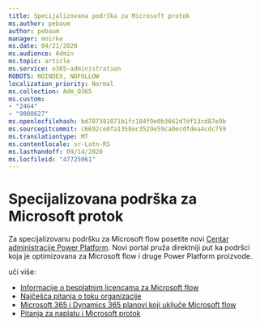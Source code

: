 ```yaml
---
title: Specijalizovana podrška za Microsoft protok
ms.author: pebaum
author: pebaum
manager: mnirke
ms.date: 04/21/2020
ms.audience: Admin
ms.topic: article
ms.service: o365-administration
ROBOTS: NOINDEX, NOFOLLOW
localization_priority: Normal
ms.collection: Adm_O365
ms.custom:
- "2464"
- "9000627"
ms.openlocfilehash: bd787381871b1fc184f9e0b3662d7df13cd87e9b
ms.sourcegitcommit: c6692ce0fa1358ec3529e59ca0ecdfdea4cdc759
ms.translationtype: MT
ms.contentlocale: sr-Latn-RS
ms.lasthandoff: 09/14/2020
ms.locfileid: "47725061"
---
```

# <a name="microsoft-flow-specialized-support"></a>Specijalizovana podrška za Microsoft protok

Za specijalizovanu podršku za Microsoft flow posetite novi [Centar administracije Power Platform](https://aka.ms/flowadminsupport). Novi portal pruža direktniji put ka podršci koja je optimizovana za Microsoft flow i druge Power Platform proizvode.

uči više:
- [Informacije o besplatnim licencama za Microsoft flow](https://go.microsoft.com/fwlink/?linkid=2095610)
- [Najčešća pitanja o toku organizacije](https://go.microsoft.com/fwlink/?linkid=2072608)
- [Microsoft 365 i Dynamics 365 planovi koji uključe Microsoft flow](https://go.microsoft.com/fwlink/?linkid=2072406)
- [Pitanja za naplatu i Microsoft protok](https://go.microsoft.com/fwlink/?linkid=2072612)